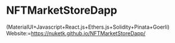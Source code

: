 # NFTMarketStoreDapp
(MaterialUI+Javascript+React.js+Ethers.js+Solidity+Pinata+Goerli)
Website:=https://nuketk.github.io/NFTMarketStoreDapp/
